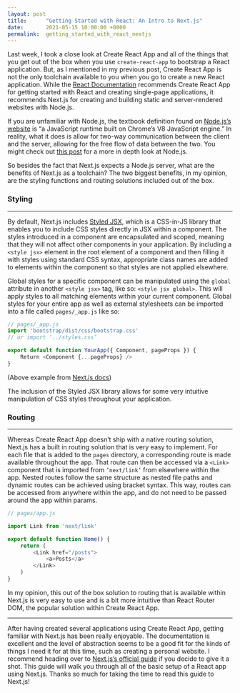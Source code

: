```yaml
---
layout: post
title:      "Getting Started with React: An Intro to Next.js"
date:       2021-05-15 10:00:00 +0000
permalink:  getting_started_with_react_nextjs
---
```


Last week, I took a close look at Create React App and all of the things that you get out of the box when you use `create-react-app` to bootstrap a React application. But, as I mentioned in my previous post, Create React App is not the only toolchain available to you when you go to create a new React application. While the [React Documentation](https://reactjs.org/docs/create-a-new-react-app.html#recommended-toolchains) recommends Create React App for getting started with React and creating single-page applications, it recommends Next.js for creating and building static and server-rendered websites with Node.js.

If you are unfamiliar with Node.js, the textbook definition found on [Node.js’s website](https://nodejs.org/en/) is “a JavaScript runtime built on Chrome’s V8 JavaScript engine.” In reality, what it does is allow for two-way communication between the client and the server, allowing for the free flow of data between the two. You might check out [this post](https://www.toptal.com/nodejs/why-the-hell-would-i-use-node-js) for a more in depth look at Node.js.

So besides the fact that Next.js expects a Node.js server, what are the benefits of Next.js as a toolchain? The two biggest benefits, in my opinion, are the styling functions and routing solutions included out of the box. 

### Styling
---

By default, Next.js includes [Styled JSX](https://github.com/vercel/styled-jsx), which is a CSS-in-JS library that enables you to include CSS styles directly in JSX within a component. The styles introduced in a component are encapsulated and scoped, meaning that they will not affect other components in your application. By including a `<style jsx>` element in the root element of a component and then filling it with styles using standard CSS syntax, appropriate class names are added to elements within the component so that styles are not applied elsewhere. 

Global styles for a specific component can be manipulated using the `global` attribute in another `<style jsx>` tag, like so: `<style jsx global>`. This will apply styles to all matching elements within your current component. Global styles for your entire app as well as external stylesheets can be imported into a file called `pages/_app.js` like so:

```js
// pages/_app.js
import 'bootstrap/dist/css/bootstrap.css'
// or import ‘../styles.css’

export default function YourApp({ Component, pageProps }) {
	Return <Component {...pageProps} />
}
```
(Above example from [Next.js docs](https://nextjs.org/docs/basic-features/built-in-css-support))

The inclusion of the Styled JSX library allows for some very intuitive manipulation of CSS styles throughout your application.

### Routing
---

Whereas Create React App doesn’t ship with a native routing solution, Next.js has a built in routing solution that is very easy to implement. For each file that is added to the `pages` directory, a corresponding route is made available throughout the app. That route can then be accessed via a `<Link>` component that is imported from `’next/link’` from elsewhere within the app. Nested routes follow the same structure as nested file paths and dynamic routes can be achieved using bracket syntax. This way, routes can be accessed from anywhere within the app, and do not need to be passed around the app within params. 

```js
// pages/app.js

import Link from 'next/link'

export default function Home() {
	return (
		<Link href="/posts">
	        <a>Posts</a>
        </Link>
    )
}
```

In my opinion, this out of the box solution to routing that is available within Next.js is very easy to use and is a bit more intuitive than React Router DOM, the popular solution within Create React App. 

---

After having created several applications using Create React App, getting familiar with Next.js has been really enjoyable. The documentation is excellent and the level of abstraction seems to be a good fit for the kinds of things I need it for at this time, such as creating a personal website. I recommend heading over to [Next.js’s official guide](https://nextjs.org/learn/basics/create-nextjs-app) if you decide to give it a shot. This guide will walk you through all of the basic setup of a React app using Next.js. Thanks so much for taking the time to read this guide to Next.js! 